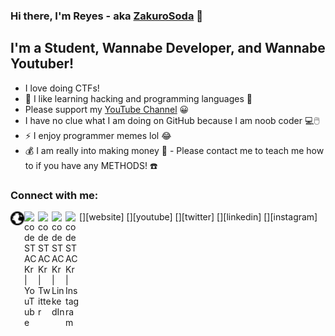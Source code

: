 ### Hi there, I'm Reyes - aka [ZakuroSoda](https://zakurosoda.wixsite.com/ctf-writeups) 👋 

## I'm a Student, Wannabe Developer, and Wannabe Youtuber!

- I love doing CTFs!
- 🌱 I like learning hacking and programming languages 🤣
- Please support my [YouTube Channel](https://www.youtube.com/channel/UCiWyI1d6ZfS4hpWrQP5TT-g) 😀
- I have no clue what I am doing on GitHub because I am noob coder 💻🖱️
- ⚡ I enjoy programmer memes lol 😂
- 💰 I am really into making money 🤑 - Please contact me to teach me how to if you have any METHODS! ☎️

### Connect with me:

[<img align="left" alt="codeSTACKr.com" width="22px" src="https://raw.githubusercontent.com/iconic/open-iconic/master/svg/globe.svg" />][website]
[<img align="left" alt="codeSTACKr | YouTube" width="22px" src="https://cdn.jsdelivr.net/npm/simple-icons@v3/icons/youtube.svg" />][youtube]
[<img align="left" alt="codeSTACKr | Twitter" width="22px" src="https://cdn.jsdelivr.net/npm/simple-icons@v3/icons/twitter.svg" />][twitter]
[<img align="left" alt="codeSTACKr | LinkedIn" width="22px" src="https://cdn.jsdelivr.net/npm/simple-icons@v3/icons/linkedin.svg" />][linkedin]
[<img align="left" alt="codeSTACKr | Instagram" width="22px" src="https://cdn.jsdelivr.net/npm/simple-icons@v3/icons/instagram.svg" />][instagram]

<br />
